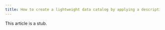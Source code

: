 ```yaml
---
title: How to create a lightweight data catalog by applying a descriptive Profiler to a configured datasource
---
```


This article is a stub.
